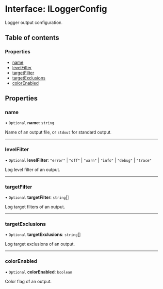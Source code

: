 # Interface: ILoggerConfig

Logger output configuration.

## Table of contents

### Properties

- [name](ILoggerConfig.md#name)
- [levelFilter](ILoggerConfig.md#levelfilter)
- [targetFilter](ILoggerConfig.md#targetfilter)
- [targetExclusions](ILoggerConfig.md#targetexclusions)
- [colorEnabled](ILoggerConfig.md#colorenabled)

## Properties

### name

• `Optional` **name**: `string`

Name of an output file, or `stdout` for standard output.

___

### levelFilter

• `Optional` **levelFilter**: ``"error"`` \| ``"off"`` \| ``"warn"`` \| ``"info"`` \| ``"debug"`` \| ``"trace"``

Log level filter of an output.

___

### targetFilter

• `Optional` **targetFilter**: `string`[]

Log target filters of an output.

___

### targetExclusions

• `Optional` **targetExclusions**: `string`[]

Log target exclusions of an output.

___

### colorEnabled

• `Optional` **colorEnabled**: `boolean`

Color flag of an output.
